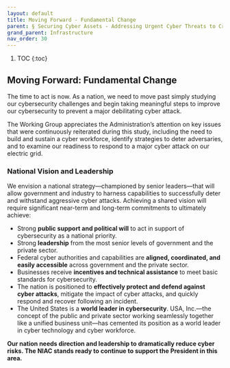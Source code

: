 ```yaml
---
layout: default
title: Moving Forward - Fundamental Change 
parent: § Securing Cyber Assets - Addressing Urgent Cyber Threats to Critical Infrastructure 
grand_parent: Infrastructure 
nav_order: 30 
---
```

<style>
.dont-break-out {
  /* These are technically the same, but use both */
  overflow-wrap: break-word;
  word-wrap: break-word;

  -ms-word-break: break-all;
  /* This is the dangerous one in WebKit, as it breaks things wherever */
  word-break: break-all;
  /* Instead use this non-standard one: */
  word-break: break-word;
}
</style>

<div class="dont-break-out" markdown="1">

1. TOC
{:toc}

## Moving Forward: Fundamental Change
The time to act is now. As a nation, we need to move past simply studying our cybersecurity challenges and begin taking meaningful steps to improve our cybersecurity to prevent a major debilitating cyber attack.

The Working Group appreciates the Administration’s attention on key issues that were continuously reiterated during this study, including the need to build and sustain a cyber workforce, identify strategies to deter adversaries, and to examine our readiness to respond to a major cyber attack on our electric grid.

### National Vision and Leadership
We envision a national strategy—championed by senior leaders—that will allow government and industry to harness capabilities to successfully deter and withstand aggressive cyber attacks. Achieving a shared vision will require significant near-term and long-term commitments to ultimately achieve:

- Strong **public support and political will** to act in support of cybersecurity as a national priority.
- Strong **leadership** from the most senior levels of government and the private sector.
- Federal cyber authorities and capabilities are **aligned, coordinated, and easily accessible** across government and the private sector.
- Businesses receive **incentives and technical assistance** to meet basic standards for cybersecurity.
- The nation is positioned to **effectively protect and defend against cyber attacks**, mitigate the impact of cyber attacks, and quickly respond and recover following an incident.
- The United States is a **world leader in cybersecurity**. USA, Inc.—the concept of the public and private sector working seamlessly together like a unified business unit—has cemented its position as a world leader in cyber technology and cyber workforce.

**Our nation needs direction and leadership to dramatically reduce cyber risks. The NIAC stands ready to continue to support the President in this area.**

</div>
